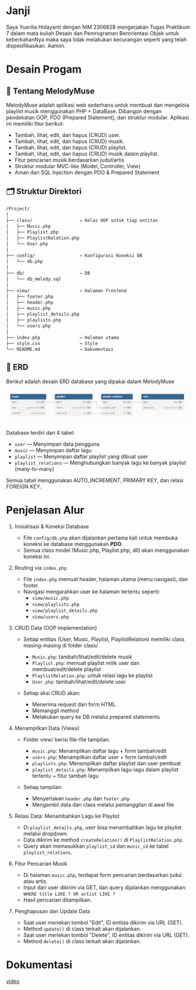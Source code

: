 # Janji 
Saya Yusrilia Hidayanti dengan NIM 2306828 mengerjakan Tugas Praktikum 7 dalam mata kuliah Desain dan Pemrograman Berorientasi Objek untuk keberkahanNya maka saya tidak melakukan kecurangan seperti yang telah dispesifikasikan. Aamiin.

# Desain Progam

## 🎵 Tentang MelodyMuse
MelodyMuse adalah aplikasi web sederhana untuk membuat dan mengelola playlist musik menggunakan PHP + DataBase. Dibangun dengan pendekatan OOP, PDO (Prepared Statement), dan struktur modular. Aplikasi ini memiliki fitur berikut:
- Tambah, lihat, edit, dan hapus (CRUD) user.
- Tambah, lihat, edit, dan hapus (CRUD) musik.
- Tambah, lihat, edit, dan hapus (CRUD) playlist.
- Tambah, lihat, edit, dan hapus (CRUD) musik dalam playlist.
- Fitur pencarian musik berdasarkan judul/artis
- Struktur modular MVC-like (Model, Controller, View)
- Aman dari SQL Injection dengan PDO & Prepared Statement

## 🗂 Struktur Direktori
```
/Project/
│
├── class/                  → Kelas OOP untuk tiap entitas
│   ├── Music.php
│   ├── Playlist.php
│   ├── PlaylistRelation.php
│   └── User.php
│
├── config/                 → Konfigurasi Koneksi DB
│   └── db.php             
│
├── db/                     → DB
│   └── db_melody.sql      
│
├── view/                   → Halaman frontend
│   ├── footer.php
│   ├── header.php
│   ├── music.php
│   ├── playlist_details.php
│   ├── playlists.php
│   └── users.php
│
├── index.php               → Halaman utama 
├── style.css               → Style
└── README.md               → Dokumentasi 

```


## 🧩 ERD
Berikut adalah desain ERD database yang dipakai dalam MelodyMuse
![ERD](ERD.png)

Database terdiri dari 4 tabel:

- `user` — Menyimpan data pengguna
- `music` — Menyimpan daftar lagu
- `playlist` — Menyimpan daftar playlist yang dibuat user
- `playlist_relations` — Menghubungkan banyak lagu ke banyak playlist (many-to-many)

Semua tabel menggunakan AUTO_INCREMENT, PRIMARY KEY, dan relasi FOREIGN KEY.


# Penjelasan Alur
1. Inisialisasi & Koneksi Database
    - File `config/db.php` akan dijalankan pertama kali untuk membuka koneksi ke database menggunakan **PDO**.
    - Semua class model (Music.php, Playlist.php, dll) akan menggunakan koneksi ini.

2. Routing via `index.php`
    - File `index.php` memuat header, halaman utama (menu navigasi), dan footer.
    - Navigasi mengarahkan user ke halaman tertentu seperti:
        - `view/music.php`
        - `view/playlists.php`
        - `view/playlist_details.php`
        - `view/users.php`

3. CRUD Data (OOP Implementation)
    - Setiap entitas (User, Music, Playlist, PlaylistRelation) memiliki class masing-masing di folder class/
        - `Music.php`: tambah/lihat/edit/delete musik
        - `Playlist.php`: memuat playlist milik user dan membuat/edit/delete playlist
        - `PlaylistRelation.php`: untuk relasi lagu ke playlist
        - `User.php`: tambah/lihat/edit/delete user

    - Setiap aksi CRUD akan:
        - Menerima request dari form HTML
        - Memanggil method
        - Melakukan query ke DB melalui prepared statements

4. Menampilkan Data (Views)
    - Folder view/ berisi file-file tampilan:
        - `music.php`: Menampilkan daftar lagu + form tambah/edit
        - `users.php`: Menampilkan daftar user + form tambah/edit
        - `playlists.php`: Menampilkan daftar playlist dan user pembuat
        - `playlist_details.php`: Menampilkan lagu-lagu dalam playlist tertentu + fitur tambah lagu

    - Setiap tampilan:
        - Menyertakan `header.php` dan `footer.php`
        - Mengambil data dari class melalui pemanggilan di awal file

5. Relasi Data: Menambahkan Lagu ke Playlist
    - Di `playlist_details.php`, user bisa menambahkan lagu ke playlist melalui dropdown.
    - Data dikirim ke method `createRelation()` di `PlaylistRelation.php`.
    - Query akan memasukkan `playlist_id` dan `music_id` ke tabel `playlist_relations`.

6. Fitur Pencarian Musik
    - Di halaman `music.php`, terdapat form pencarian berdasarkan judul atau artis.
    - Input dari user dikirim via GET, dan query dijalankan menggunakan:
`WHERE title LIKE ? OR artist LIKE ?`
   - Hasil pencarian ditampilkan.

7. Penghapusan dan Update Data
    - Saat user menekan tombol "Edit", ID entitas dikirim via URL (GET).
    - Method `update()` di class terkait akan dijalankan.
    - Saat user menekan tombol "Delete", ID entitas dikirim via URL (GET).
    - Method `delete()` di class terkait akan dijalankan.


# Dokumentasi
[video](screenrecord.mkv)